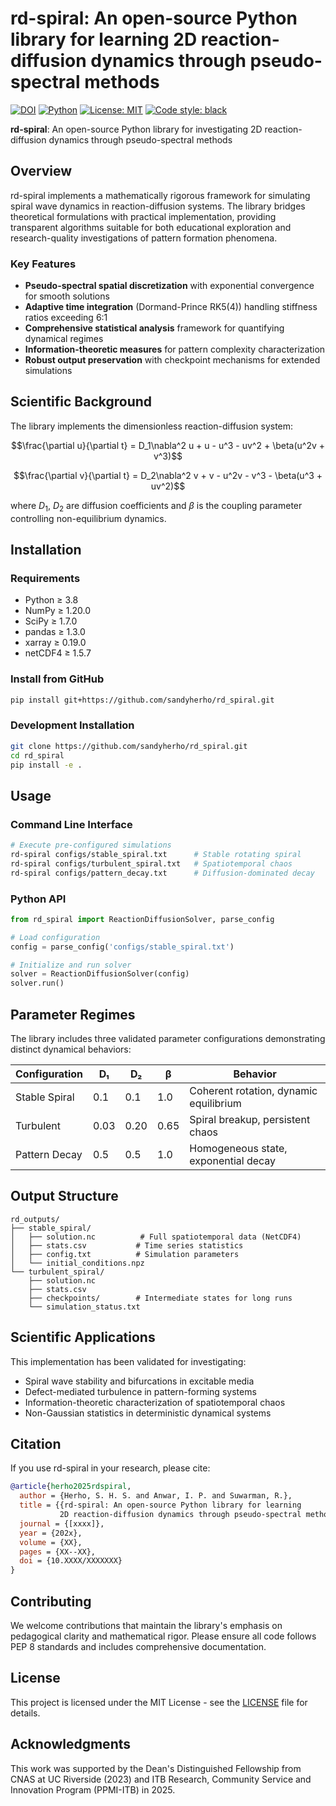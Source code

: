# rd-spiral: An open-source Python library for learning 2D reaction-diffusion dynamics through pseudo-spectral methods

[![DOI](https://zenodo.org/badge/1007472234.svg)](https://doi.org/10.5281/zenodo.15727991)
[![Python](https://img.shields.io/badge/python-3.8+-blue.svg)](https://www.python.org/downloads/)
[![License: MIT](https://img.shields.io/badge/License-MIT-yellow.svg)](https://opensource.org/licenses/MIT)
[![Code style: black](https://img.shields.io/badge/code%20style-black-000000.svg)](https://github.com/psf/black)

**rd-spiral**: An open-source Python library for investigating 2D reaction-diffusion dynamics through pseudo-spectral methods

## Overview

rd-spiral implements a mathematically rigorous framework for simulating spiral wave dynamics in reaction-diffusion systems. The library bridges theoretical formulations with practical implementation, providing transparent algorithms suitable for both educational exploration and research-quality investigations of pattern formation phenomena.

### Key Features

- **Pseudo-spectral spatial discretization** with exponential convergence for smooth solutions
- **Adaptive time integration** (Dormand-Prince RK5(4)) handling stiffness ratios exceeding 6:1
- **Comprehensive statistical analysis** framework for quantifying dynamical regimes
- **Information-theoretic measures** for pattern complexity characterization
- **Robust output preservation** with checkpoint mechanisms for extended simulations

## Scientific Background

The library implements the dimensionless reaction-diffusion system:

$$\frac{\partial u}{\partial t} = D_1\nabla^2 u + u - u^3 - uv^2 + \beta(u^2v + v^3)$$

$$\frac{\partial v}{\partial t} = D_2\nabla^2 v + v - u^2v - v^3 - \beta(u^3 + uv^2)$$

where $D_1$, $D_2$ are diffusion coefficients and $\beta$ is the coupling parameter controlling non-equilibrium dynamics.

## Installation

### Requirements

- Python ≥ 3.8
- NumPy ≥ 1.20.0
- SciPy ≥ 1.7.0
- pandas ≥ 1.3.0
- xarray ≥ 0.19.0
- netCDF4 ≥ 1.5.7

### Install from GitHub

```bash
pip install git+https://github.com/sandyherho/rd_spiral.git
```

### Development Installation

```bash
git clone https://github.com/sandyherho/rd_spiral.git
cd rd_spiral
pip install -e .
```

## Usage

### Command Line Interface

```bash
# Execute pre-configured simulations
rd-spiral configs/stable_spiral.txt      # Stable rotating spiral
rd-spiral configs/turbulent_spiral.txt   # Spatiotemporal chaos
rd-spiral configs/pattern_decay.txt      # Diffusion-dominated decay
```

### Python API

```python
from rd_spiral import ReactionDiffusionSolver, parse_config

# Load configuration
config = parse_config('configs/stable_spiral.txt')

# Initialize and run solver
solver = ReactionDiffusionSolver(config)
solver.run()
```

## Parameter Regimes

The library includes three validated parameter configurations demonstrating distinct dynamical behaviors:

| Configuration | D₁ | D₂ | β | Behavior |
|--------------|----|----|---|----------|
| Stable Spiral | 0.1 | 0.1 | 1.0 | Coherent rotation, dynamic equilibrium |
| Turbulent | 0.03 | 0.20 | 0.65 | Spiral breakup, persistent chaos |
| Pattern Decay | 0.5 | 0.5 | 1.0 | Homogeneous state, exponential decay |

## Output Structure

```
rd_outputs/
├── stable_spiral/
│   ├── solution.nc          # Full spatiotemporal data (NetCDF4)
│   ├── stats.csv           # Time series statistics
│   ├── config.txt          # Simulation parameters
│   └── initial_conditions.npz
└── turbulent_spiral/
    ├── solution.nc
    ├── stats.csv
    ├── checkpoints/        # Intermediate states for long runs
    └── simulation_status.txt
```

## Scientific Applications

This implementation has been validated for investigating:
- Spiral wave stability and bifurcations in excitable media
- Defect-mediated turbulence in pattern-forming systems
- Information-theoretic characterization of spatiotemporal chaos
- Non-Gaussian statistics in deterministic dynamical systems

## Citation

If you use rd-spiral in your research, please cite:

```bibtex
@article{herho2025rdspiral,
  author = {Herho, S. H. S. and Anwar, I. P. and Suwarman, R.},
  title = {{rd-spiral: An open-source Python library for learning 
           2D reaction-diffusion dynamics through pseudo-spectral methods}},
  journal = {[xxxx]},
  year = {202x},
  volume = {XX},
  pages = {XX--XX},
  doi = {10.XXXX/XXXXXXX}
}
```

## Contributing

We welcome contributions that maintain the library's emphasis on pedagogical clarity and mathematical rigor. Please ensure all code follows PEP 8 standards and includes comprehensive documentation.

## License

This project is licensed under the MIT License - see the [LICENSE](LICENSE) file for details.

## Acknowledgments

This work was supported by the Dean's Distinguished Fellowship from CNAS at UC Riverside (2023) and ITB Research, Community Service and Innovation Program (PPMI-ITB) in 2025.

